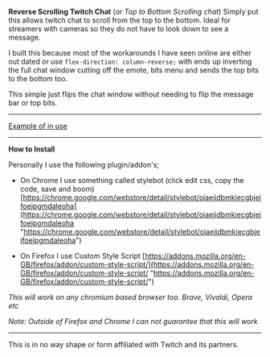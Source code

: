  **Reverse Scrolling Twitch Chat** (*or Top to Bottom Scrolling chat*)
Simply put this allows twitch chat to scroll from the top to the bottom. Ideal for streamers with cameras so they do not have to look down to see a message.

I built this because most of the workarounds I have seen online are either out dated or use `flex-direction: column-reverse;` with ends up inverting the full chat window cutting off the emote, bits menu and sends the top bits to the bottom too.

This simple just flips the chat window without needing to flip the message bar or top bits.

---
[Example of in use](https://i.imgur.com/lwj3EWc.gif)


---
**How to Install**

Personally I use the following plugin/addon's;

- On Chrome I use something called stylebot (click edit css, copy the code, save and boom) [https://chrome.google.com/webstore/detail/stylebot/oiaejidbmkiecgbjeifoejpgmdaleoha](https://chrome.google.com/webstore/detail/stylebot/oiaejidbmkiecgbjeifoejpgmdaleoha "https://chrome.google.com/webstore/detail/stylebot/oiaejidbmkiecgbjeifoejpgmdaleoha")

- On Firefox I use Custom Style Script [https://addons.mozilla.org/en-GB/firefox/addon/custom-style-script/](https://addons.mozilla.org/en-GB/firefox/addon/custom-style-script/ "https://addons.mozilla.org/en-GB/firefox/addon/custom-style-script/")

*This will work on any chromium based browser too. Brave, Vivaldi, Opera etc*

*Note:  Outside of Firefox and Chrome I can not guarantee that this will work*

---
This is in no way shape or form affiliated with Twitch and its partners. 
